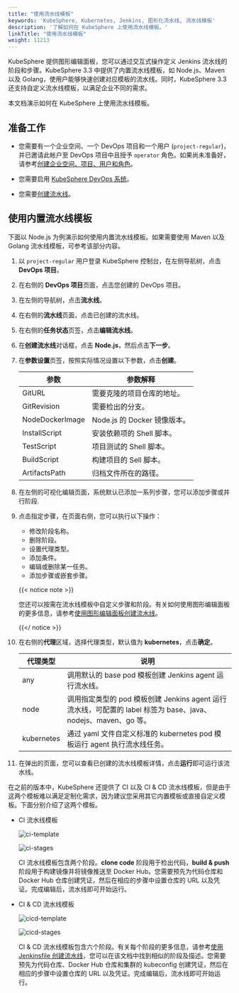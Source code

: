 ```yaml
---
title: "使用流水线模板"
keywords: 'KubeSphere, Kubernetes, Jenkins, 图形化流水线, 流水线模板'
description: '了解如何在 KubeSphere 上使用流水线模板。'
linkTitle: "使用流水线模板"
weight: 11213
---
```


KubeSphere 提供图形编辑面板，您可以通过交互式操作定义 Jenkins 流水线的阶段和步骤。KubeSphere 3.3 中提供了内置流水线模板，如 Node.js、Maven 以及 Golang，使用户能够快速创建对应模板的流水线。同时，KubeSphere 3.3 还支持自定义流水线模板，以满足企业不同的需求。

本文档演示如何在 KubeSphere 上使用流水线模板。

## 准备工作

- 您需要有一个企业空间、一个 DevOps 项目和一个用户 (`project-regular`)，并已邀请此帐户至 DevOps 项目中且授予 `operator` 角色。如果尚未准备好，请参考[创建企业空间、项目、用户和角色](../../../../quick-start/create-workspace-and-project/)。

- 您需要启用 [KubeSphere DevOps 系统](../../../../pluggable-components/devops/)。

- 您需要[创建流水线](../../../how-to-use/pipelines/create-a-pipeline-using-graphical-editing-panel/)。

## 使用内置流水线模板

下面以 Node.js 为例演示如何使用内置流水线模板。如果需要使用 Maven 以及 Golang 流水线模板，可参考该部分内容。

1. 以 `project-regular` 用户登录 KubeSphere 控制台，在左侧导航树，点击 **DevOps 项目**。

2. 在右侧的 **DevOps 项目**页面，点击您创建的 DevOps 项目。

3. 在左侧的导航树，点击**流水线**。

4. 在右侧的**流水线**页面，点击已创建的流水线。

5. 在右侧的**任务状态**页签，点击**编辑流水线**。


6. 在**创建流水线**对话框，点击 **Node.js**，然后点击**下一步**。

7. 在**参数设置**页签，按照实际情况设置以下参数，点击**创建**。
   
   | 参数  | 参数解释 |
   | ----------- | ------------------------- |
   | GitURL     | 需要克隆的项目仓库的地址。                  |
   | GitRevision | 需要检出的分支。                  |
   | NodeDockerImage  | Node.js 的 Docker 镜像版本。  |
   | InstallScript     | 安装依赖项的 Shell 脚本。  |
   | TestScript     | 项目测试的 Shell 脚本。  |
   | BuildScript     | 构建项目的 Sell 脚本。  |
   | ArtifactsPath     | 归档文件所在的路径。  |

8. 在左侧的可视化编辑页面，系统默认已添加一系列步骤，您可以添加步骤或并行阶段.

9. 点击指定步骤，在页面右侧，您可以执行以下操作：
   - 修改阶段名称。
   - 删除阶段。
   - 设置代理类型。
   - 添加条件。
   - 编辑或删除某一任务。
   - 添加步骤或嵌套步骤。

   {{< notice note >}}

   您还可以按需在流水线模板中自定义步骤和阶段。有关如何使用图形编辑面板的更多信息，请参考[使用图形编辑面板创建流水线](../create-a-pipeline-using-graphical-editing-panel/)。

   {{</ notice >}}

10. 在右侧的**代理**区域，选择代理类型，默认值为 **kubernetes**，点击**确定**。

    | 代理类型  | 说明 |
    | ----------- | ------------------------- |
    | any     | 调用默认的 base pod 模板创建 Jenkins agent 运行流水线。                  |
    | node | 调用指定类型的 pod 模板创建 Jenkins agent 运行流水线，可配置的 label 标签为 base、java、nodejs、maven、go 等。                  |
    | kubernetes  | 通过 yaml 文件自定义标准的 kubernetes pod 模板运行 agent 执行流水线任务。  |

11. 在弹出的页面，您可以查看已创建的流水线模板详情，点击**运行**即可运行该流水线。

在之前的版本中，KubeSphere 还提供了 CI 以及 CI & CD 流水线模板，但是由于这两个模板难以满足定制化需求，因为建议您采用其它内置模板或直接自定义模板。下面分别介绍了这两个模板。

- CI 流水线模板

   ![ci-template](/images/docs/v3.3/zh-cn/devops-user-guide/use-devops/use-pipeline-templates/ci-template.png)

   ![ci-stages](/images/docs/v3.3/zh-cn/devops-user-guide/use-devops/use-pipeline-templates/ci-stages.png)

   CI 流水线模板包含两个阶段。**clone code** 阶段用于检出代码，**build & push** 阶段用于构建镜像并将镜像推送至 Docker Hub。您需要预先为代码仓库和 Docker Hub 仓库创建凭证，然后在相应的步骤中设置仓库的 URL 以及凭证。完成编辑后，流水线即可开始运行。

- CI & CD 流水线模板

   ![cicd-template](/images/docs/v3.3/zh-cn/devops-user-guide/use-devops/use-pipeline-templates/cicd-template.png)

   ![cicd-stages](/images/docs/v3.3/zh-cn/devops-user-guide/use-devops/use-pipeline-templates/cicd-stages.png)

   CI & CD 流水线模板包含六个阶段。有关每个阶段的更多信息，请参考[使用 Jenkinsfile 创建流水线](../create-a-pipeline-using-jenkinsfile/#流水线概述)，您可以在该文档中找到相似的阶段及描述。您需要预先为代码仓库、Docker Hub 仓库和集群的 kubeconfig 创建凭证，然后在相应的步骤中设置仓库的 URL 以及凭证。完成编辑后，流水线即可开始运行。
